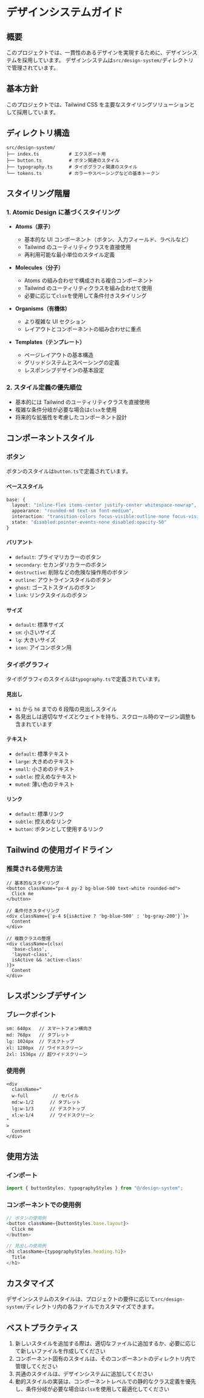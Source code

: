 # デザインシステムガイド

## 概要

このプロジェクトでは、一貫性のあるデザインを実現するために、デザインシステムを採用しています。
デザインシステムは`src/design-system/`ディレクトリで管理されています。

## 基本方針

このプロジェクトでは、Tailwind CSS を主要なスタイリングソリューションとして採用しています。

## ディレクトリ構造

```
src/design-system/
├── index.ts           # エクスポート用
├── button.ts          # ボタン関連のスタイル
├── typography.ts      # タイポグラフィ関連のスタイル
└── tokens.ts          # カラーやスペーシングなどの基本トークン
```

## スタイリング階層

### 1. Atomic Design に基づくスタイリング

- **Atoms（原子）**

  - 基本的な UI コンポーネント（ボタン、入力フィールド、ラベルなど）
  - Tailwind のユーティリティクラスを直接使用
  - 再利用可能な最小単位のスタイル定義

- **Molecules（分子）**

  - Atoms の組み合わせで構成される複合コンポーネント
  - Tailwind のユーティリティクラスを組み合わせて使用
  - 必要に応じて`clsx`を使用して条件付きスタイリング

- **Organisms（有機体）**

  - より複雑な UI セクション
  - レイアウトとコンポーネントの組み合わせに重点

- **Templates（テンプレート）**
  - ページレイアウトの基本構造
  - グリッドシステムとスペーシングの定義
  - レスポンシブデザインの基本設定

### 2. スタイル定義の優先順位

- 基本的には Tailwind のユーティリティクラスを直接使用
- 複雑な条件分岐が必要な場合は`clsx`を使用
- 将来的な拡張性を考慮したコンポーネント設計

## コンポーネントスタイル

### ボタン

ボタンのスタイルは`button.ts`で定義されています。

#### ベーススタイル

```typescript
base: {
  layout: "inline-flex items-center justify-center whitespace-nowrap",
  appearance: "rounded-md text-sm font-medium",
  interaction: "transition-colors focus-visible:outline-none focus-visible:ring-1 focus-visible:ring-ring",
  state: "disabled:pointer-events-none disabled:opacity-50"
}
```

#### バリアント

- `default`: プライマリカラーのボタン
- `secondary`: セカンダリカラーのボタン
- `destructive`: 削除などの危険な操作用のボタン
- `outline`: アウトラインスタイルのボタン
- `ghost`: ゴーストスタイルのボタン
- `link`: リンクスタイルのボタン

#### サイズ

- `default`: 標準サイズ
- `sm`: 小さいサイズ
- `lg`: 大きいサイズ
- `icon`: アイコンボタン用

### タイポグラフィ

タイポグラフィのスタイルは`typography.ts`で定義されています。

#### 見出し

- `h1` から `h6` までの 6 段階の見出しスタイル
- 各見出しは適切なサイズとウェイトを持ち、スクロール時のマージン調整も含まれています

#### テキスト

- `default`: 標準テキスト
- `large`: 大きめのテキスト
- `small`: 小さめのテキスト
- `subtle`: 控えめなテキスト
- `muted`: 薄い色のテキスト

#### リンク

- `default`: 標準リンク
- `subtle`: 控えめなリンク
- `button`: ボタンとして使用するリンク

## Tailwind の使用ガイドライン

### 推奨される使用方法

```tsx
// 基本的なスタイリング
<button className="px-4 py-2 bg-blue-500 text-white rounded-md">
  Click me
</button>

// 条件付きスタイリング
<div className={`p-4 ${isActive ? 'bg-blue-500' : 'bg-gray-200'}`}>
  Content
</div>

// 複数クラスの整理
<div className={clsx(
  'base-class',
  'layout-class',
  isActive && 'active-class'
)}>
  Content
</div>
```

## レスポンシブデザイン

### ブレークポイント

```
sm: 640px   // スマートフォン横向き
md: 768px   // タブレット
lg: 1024px  // デスクトップ
xl: 1280px  // ワイドスクリーン
2xl: 1536px // 超ワイドスクリーン
```

### 使用例

```tsx
<div
  className="
  w-full         // モバイル
  md:w-1/2      // タブレット
  lg:w-1/3      // デスクトップ
  xl:w-1/4      // ワイドスクリーン
"
>
  Content
</div>
```

## 使用方法

### インポート

```typescript
import { buttonStyles, typographyStyles } from "@/design-system";
```

### コンポーネントでの使用例

```typescript
// ボタンの使用例
<button className={buttonStyles.base.layout}>
  Click me
</button>

// 見出しの使用例
<h1 className={typographyStyles.heading.h1}>
  Title
</h1>
```

## カスタマイズ

デザインシステムのスタイルは、プロジェクトの要件に応じて`src/design-system/`ディレクトリ内の各ファイルでカスタマイズできます。

## ベストプラクティス

1. 新しいスタイルを追加する際は、適切なファイルに追加するか、必要に応じて新しいファイルを作成してください
2. コンポーネント固有のスタイルは、そのコンポーネントのディレクトリ内で管理してください
3. 共通のスタイルは、デザインシステムに追加してください
4. 動的スタイルの実装は、コンポーネントレベルでの静的なクラス定義を優先し、条件分岐が必要な場合は`clsx`を使用して最適化してください
